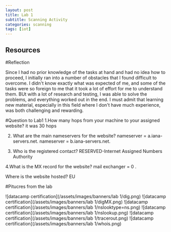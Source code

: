 ```yaml
---
layout: post
title: Lab 1
subtitle: Scanning Activity
categories: scanning
tags: [iot]
---
```


## Resources


#Reflection

Since I had no prior knowledge of the tasks at hand and had no idea how to proceed, I initially ran into a number of obstacles that I found difficult to overcome. I didn't know exactly what was expected of me, and some of the tasks were so foreign to me that it took a lot of effort for me to understand them.
BUt with a lot of research and testing, I was able to solve the problems, and everything worked out in the end.
I must admit that learning new material, especially in this field where I don't have much experience, was both challenging and rewarding.

#Question to Lab1
 1.How many hops from your machine to your assigned website? it was 30 hops 

2. What are the main nameservers for the website? 
    nameserver = a.iana-servers.net.
    nameserver = b.iana-servers.net.
 
 3. Who is the registered contact?
        RESERVED-Internet Assigned Numbers Authority
 
 4.What is the MX record for the website?
    mail exchanger = 0 .

 Where is the website hosted? 
      EU
      
#Pitucres from the lab

![datacamp certification](/assets/images/banners/lab 1/dig.png)
![datacamp certification](/assets/images/banners/lab 1/digMX.png)
![datacamp certification](/assets/images/banners/lab 1/nslooktype=ns.png)
![datacamp certification](/assets/images/banners/lab 1/nslookup.png)
![datacamp certification](/assets/images/banners/lab 1/tracerout.png)
![datacamp certification](/assets/images/banners/lab 1/whois.png)









